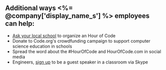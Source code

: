## Additional ways <%= @company['display_name_s'] %> employees can help:
  - [Ask your local school](http://hourofcode.com) to organize an Hour of Code
  - Donate to Code.org's crowdfunding campaign to support computer science education in schools
  - Spread the word about the #HourOfCode and HourOfCode.com in social media
  - Engineers, [sign up](http://education.skype.com/csgsapplication/) to be a guest speaker in a classroom via Skype
